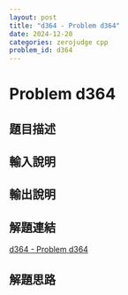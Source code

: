 ```yaml
---
layout: post
title: "d364 - Problem d364"
date: 2024-12-20
categories: zerojudge cpp
problem_id: d364
---
```


# Problem d364

## 題目描述



## 輸入說明



## 輸出說明



## 解題連結

[d364 - Problem d364](https://zerojudge.tw/ShowProblem?problemid=d364)

## 解題思路


